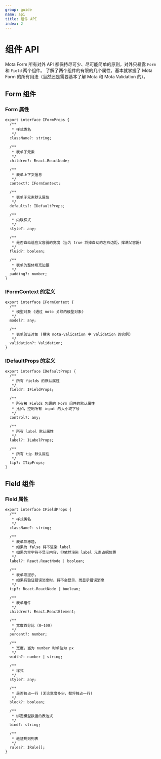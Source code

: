 ```yaml
---
group: guide
name: api
title: 组件 API
index: 2
---
```


# 组件 API

Mota Form 所有对外 API 都保持尽可少、尽可能简单的原则，对外只暴露 `Form` 和 `Field` 两个组件。
了解了两个组件的有限的几个属性，基本就掌握了 Mota Form 的所有用法（当然还是需要基本了解 Mota 和 Mota Validation 的）。

## Form 组件

### Form 属性

```tsx
export interface IFormProps {
  /**
   * 样式类名
   */
  className?: string;

  /**
   * 表单子元素
   */
  children?: React.ReactNode;

  /**
   * 表单上下文信息
   */
  context?: IFormContext;

  /**
   * 表单子元素默认属性
   */
  defaults?: IDefaultProps;

  /**
   * 内联样式
   */
  style?: any;

  /**
   * 是否自动适应父容器的宽度（当为 true 将掉自动的左右边距，撑满父容器）
   */
  fluid?: boolean;

  /**
   * 表单的整体填充边距
   */
  padding?: number;
}
```

### IFormContext 的定义

```tsx
export interface IFormContext {
  /**
   * 模型对象 (通过 moto 关联的模型对象)
   */
  model?: any;

  /**
   * 表单验证对象 (模块 mota-valication 中 Validation 的实例)
   */
  validation?: Validation;
}
```

### IDefaultProps 的定义

```tsx
export interface IDefaultProps {
  /**
   * 所有 fields 的默认属性
   */
  field?: IFieldProps;

  /**
   * 所有被 Fields 包裹的 Form 组件的默认属性
   * 比如，控制所有 input 的大小或字号
   */
  control?: any;

  /**
   * 所有 label 默认属性
   */
  label?: ILabelProps;

  /**
   * 所有 tip 默认属性
   */
  tip?: ITipProps;
}
```


## Field 组件

### Field 属性

```tsx
export interface IFieldProps {
  /**
   * 样式类名
   */
  className?: string;

  /**
   * 表单项标题，
   * 如果为 false 将不渲染 label
   * 如果为空字符不显示内容，但依然渲染 label 元素占据位置
   */
  label?: React.ReactNode | boolean;

  /**
   * 表单项提示，
   * 如果有验证错误消息时，将不会显示，而显示错误消息
   */
  tip?: React.ReactNode | boolean;

  /**
   * 表单组件
   */
  children?: React.ReactElement;

  /**
   * 宽度百分比 (0~100)
   */
  percent?: number;

  /**
   * 宽度，当为 number 时单位为 px
   */
  width?: number | string;

  /**
   * 样式
   */
  style?: any;

  /**
   * 是否独占一行 (无论宽度多少，都将独占一行)
   */
  block?: boolean;

  /**
   * 绑定模型数据的表达式
   */
  bind?: string;

  /**
   * 验证规则列表
   */
  rules?: IRule[];
}
```
